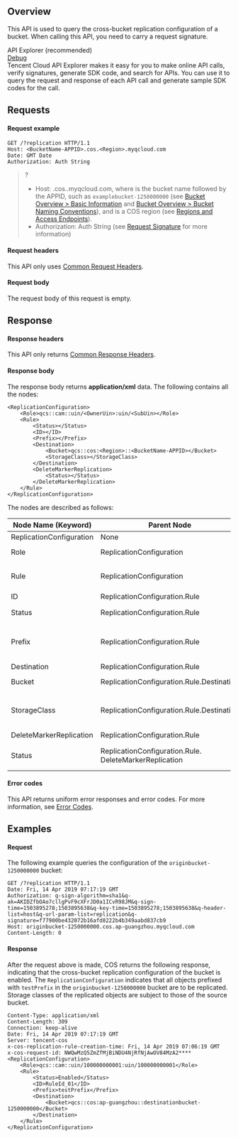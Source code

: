 ## Overview

This API is used to query the cross-bucket replication configuration of a bucket. When calling this API, you need to carry a request signature.


<div class="rno-api-explorer">
    <div class="rno-api-explorer-inner">
        <div class="rno-api-explorer-hd">
            <div class="rno-api-explorer-title">
                API Explorer (recommended)
            </div>
            <a href="https://console.cloud.tencent.com/api/explorer?Product=cos&Version=2018-11-26&Action=GetBucketReplication" class="rno-api-explorer-btn" hotrep="doc.api.explorerbtn" target="_blank"><i class="rno-icon-explorer"></i>Debug</a>
        </div>
        <div class="rno-api-explorer-body">
            <div class="rno-api-explorer-cont">
                Tencent Cloud API Explorer makes it easy for you to make online API calls, verify signatures, generate SDK code, and search for APIs. You can use it to query the request and response of each API call and generate sample SDK codes for the call.
            </div>
        </div>
    </div>
</div>



## Requests

#### Request example

```plaintext
GET /?replication HTTP/1.1
Host: <BucketName-APPID>.cos.<Region>.myqcloud.com
Date: GMT Date
Authorization: Auth String
```

>? 
> - Host: <BucketName-APPID>.cos.<Region>.myqcloud.com, where <BucketName-APPID> is the bucket name followed by the APPID, such as `examplebucket-1250000000` (see [Bucket Overview > Basic Information](https://www.tencentcloud.com/document/product/436/38493) and [Bucket Overview > Bucket Naming Conventions](https://www.tencentcloud.com/document/product/436/13312)), and <Region> is a COS region (see [Regions and Access Endpoints](https://www.tencentcloud.com/document/product/436/6224)).
> - Authorization: Auth String (see [Request Signature](https://www.tencentcloud.com/document/product/436/7778) for more information)
> 

#### Request headers

This API only uses [Common Request Headers](https://www.tencentcloud.com/document/product/436/7728).


#### Request body

The request body of this request is empty.

## Response

#### Response headers

This API only returns [Common Response Headers](https://www.tencentcloud.com/document/product/436/7729).

#### Response body

The response body returns **application/xml** data. The following contains all the nodes:

```plaintext
<ReplicationConfiguration>
    <Role>qcs::cam::uin/<OwnerUin>:uin/<SubUin></Role>
    <Rule>
        <Status></Status>
        <ID></ID>
        <Prefix></Prefix>
        <Destination>
            <Bucket>qcs::cos:<Region>::<BucketName-APPID></Bucket>
            <StorageClass></StorageClass>
        </Destination>
        <DeleteMarkerReplication>
            <Status></Status>
        </DeleteMarkerReplication>
    </Rule>
</ReplicationConfiguration>
```

The nodes are described as follows:

| Node Name (Keyword) | Parent Node | Description | Type |
| ------------------------ | ----------------------------------------- | ------------------------------------------------------------ | --------- |
| ReplicationConfiguration | None | All replication configurations | Container |
| Role | ReplicationConfiguration | Request initiator identifier, formatted as <br>`qcs::cam::uin/&lt;OwnerUin>:uin/&lt;SubUin>` | String |
| Rule | ReplicationConfiguration | Specific configuration. You can set a maximum of 1,000 rules, which should apply to the same destination bucket | Container |
| ID | ReplicationConfiguration.Rule | Name of a specific rule | String |
| Status | ReplicationConfiguration.Rule | `Rule` status identifier. Enumerated values: `Enabled`, `Disabled` | String |
| Prefix | ReplicationConfiguration.Rule | Prefix matching policy. Policies cannot overlap; otherwise, an error will be returned. To match the root directory, leave this parameter empty. | String |
| Destination | ReplicationConfiguration.Rule | Destination bucket information | Container |
| Bucket | ReplicationConfiguration.Rule.Destination | Resource identifier, formatted as <br>`qcs::cos:[region]::[BucketName-APPID]` | String |
| StorageClass | ReplicationConfiguration.Rule.Destination | Storage class. Enumerated values: `STANDARD`, `INTELLIGENT_TIERING`, `STANDARD_IA`, `ARCHIVE`, `DEEP_ARCHIVE`. Defaults to the storage class of the source bucket. | String |
| DeleteMarkerReplication             | ReplicationConfiguration.Rule | Whether to sync the delete marker |Container    |
|Status             | ReplicationConfiguration.Rule. DeleteMarkerReplication | Whether to sync the delete marker. Valid values: `Disabled`, `Enabled`. Default value: `Enabled`. |String    |

#### Error codes

This API returns uniform error responses and error codes. For more information, see [Error Codes](https://www.tencentcloud.com/document/product/436/7730).




## Examples

#### Request

The following example queries the configuration of the `originbucket-1250000000` bucket:

```plaintext
GET /?replication HTTP/1.1
Date: Fri, 14 Apr 2019 07:17:19 GMT
Authorization: q-sign-algorithm=sha1&q-ak=AKIDZfbOAo7cllgPvF9cXFrJD0a1ICvR98JM&q-sign-time=1503895278;1503895638&q-key-time=1503895278;1503895638&q-header-list=host&q-url-param-list=replication&q-signature=f77900be432072b16afd8222b4b349aabd837cb9
Host: originbucket-1250000000.cos.ap-guangzhou.myqcloud.com
Content-Length: 0
```

#### Response

After the request above is made, COS returns the following response, indicating that the cross-bucket replication configuration of the bucket is enabled. The `ReplicationConfiguration` indicates that all objects prefixed with `testPrefix` in the `originbucket-1250000000` bucket are to be replicated. Storage classes of the replicated objects are subject to those of the source bucket.

```plaintext
Content-Type: application/xml
Content-Length: 309
Connection: keep-alive
Date: Fri, 14 Apr 2019 07:17:19 GMT
Server: tencent-cos
x-cos-replication-rule-creation-time: Fri, 14 Apr 2019 07:06:19 GMT
x-cos-request-id: NWQwMzQ5ZmZfMjBiNDU4NjRfNjAwOV84MzA2****
<ReplicationConfiguration>
    <Role>qcs::cam::uin/100000000001:uin/100000000001</Role>
    <Rule>
        <Status>Enabled</Status>
        <ID>RuleId_01</ID>
        <Prefix>testPrefix</Prefix>
        <Destination>
            <Bucket>qcs::cos:ap-guangzhou::destinationbucket-1250000000</Bucket>
        </Destination>
    </Rule>
</ReplicationConfiguration>
```

